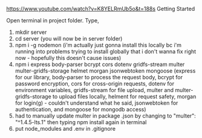 https://www.youtube.com/watch?v=K8YELRmUb5o&t=188s
Getting Started

Open terminal in project folder. Type,
1. mkdir server
2. cd server
(you will now be in server folder)
3. npm i -g nodemon
(i'm actually just gonna install this locally bc i'm running into problems trying to install globally that i don't wanna fix right now - hopefully this doesn't cause issues)
4. npm i express body-parser bcrypt cors dotenv gridfs-stream multer multer-gridfs-storage helmet morgan jsonwebtoken mongoose
(express for our library, body-parser to process the request body, bcrypt for password encryption, cors for cross-origin requests, dotenv for environment variables, gridfs-stream for file upload, multer and multer-gridfs-storage to upload files locally, helment for request safety, morgan for login(g) - couldn't understand what he said, jsonwebtoken for authentication, and mongoose for mongodb access)
5. had to manually update multer in package .json by changing to "multer": "^1.4.5-lts.1" then typing npm install again in terminal
6. put node_modules and .env in .gitignore